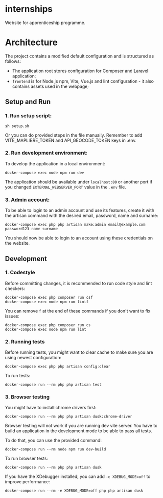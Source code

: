 # internships
Website for apprenticeship programme.
# Architecture
The project contains a modified default configuration and is structured as follows:
* The application root stores configuration for Composer and Laravel application;
* `frontend` is for Node.js npm, Vite, Vue.js and lint configuration - it also contains assets used in the webpage;

## Setup and Run
### 1. Run setup script:
```shell script
sh setup.sh
```
Or you can do provided steps in the file manually.
Remember to add VITE_MAPLIBRE_TOKEN and API_GEOCODE_TOKEN keys in .env.

### 2. Run development environment:
To develop the application in a local environment:
```shell script
docker-compose exec node npm run dev
```
The application should be available under `localhost:80` or another port if you changed `EXTERNAL_WEBSERVER_PORT` value in the `.env` file.

### 3. Admin account:
To be able to login to an admin account and use its features, create it with the artisan command with the desired email, password, name and surname:
```shell script
docker-compose exec php php artisan make:admin email@example.com password123 name surname
```
You should now be able to login to an account using these credentials on the website.

## Development
### 1. Codestyle
Before committing changes, it is recommended to run code style and lint checkers:
```shell script
docker-compose exec php composer run csf
docker-compose exec node npm run lintf
```
You can remove `f` at the end of these commands if you don't want to fix issues:
```shell script
docker-compose exec php composer run cs
docker-compose exec node npm run lint
```

### 2. Running tests
Before running tests, you might want to clear cache to make sure you are using newest configuration:
```
docker-compose exec php php artisan config:clear
```

To run tests:
```shell script
docker-compose run --rm php php artisan test
```

### 3. Browser testing
You might have to install chrome drivers first:
```shell script
docker-compose run --rm php php artisan dusk:chrome-driver
```

Browser testing will not work if you are running dev vite server.
You have to build an application in the development mode to be able to pass all tests.

To do that, you can use the provided command:
```shell script
docker-compose run --rm node npm run dev-build
```

To run browser tests:
```shell script
docker-compose run --rm php php artisan dusk
```

If you have the XDebugger installed, you can add `-e XDEBUG_MODE=off` to improve performance:
```shell script
docker-compose run --rm -e XDEBUG_MODE=off php php artisan dusk
```
